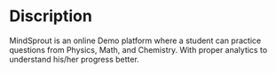 # Discription
MindSprout is an online Demo platform where a student can practice questions from Physics, Math, and Chemistry. With proper analytics to understand his/her progress better. 

